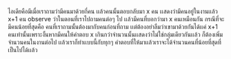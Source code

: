 ไอเดียคือมีเมื่อเราถามว่ามีคนมาด้วยกี่คน เเล้วคนนั้นตอบกลับมา x คน เเสดงว่ามีคนอยู่ในงานเเล้ว x+1 คน 
observe ว่าในตอนที่เราไปถามคนต่อๆ ไป เเล้วมีคนที่บอกว่ามา x คนเหมือนกัน กรณีที่จะมีคนน้อยที่สุดคือ คนที่เราถามนั้นต้องมากับคนก่อนที่ถาม
เเต่ต้องอย่าลืมว่าเขามาด้วยกันได้เเค่ x+1 คนเท่านั้นเพราะงั้นหากมีคนให้คำตอบ x เกินกว่าจำนวนนั้นเเสดงว่าไม่ใช่กลุ่มเดียวกันเเล้ว ก็ต้องเพิ่มจำนวนคนในงานต่อไป
เเล้วเราก็ทำเเบบนี้กับทุกๆ คำตอบที่ให้มาเเล้วเราจะได้จำนวนคนที่น้อยที่สุดที่เป็นไปได้เเล้ว